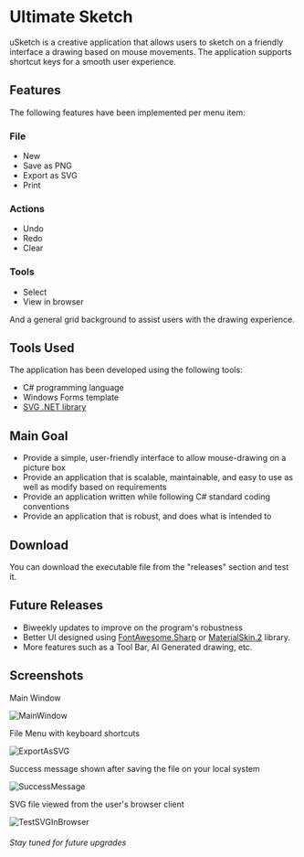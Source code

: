 # Ultimate Sketch

uSketch is a creative application that allows users to sketch on a friendly interface a drawing based on mouse movements. The application supports shortcut keys for a smooth user experience. 

## Features

The following features have been implemented per menu item:

### File

- New
- Save as PNG
- Export as SVG
- Print

### Actions

- Undo
- Redo
- Clear

### Tools

- Select
- View in browser

And a general grid background to assist users with the drawing experience.

## Tools Used

The application has been developed using the following tools:

- C# programming language
- Windows Forms template
- [SVG .NET library](https://svg-net.github.io/SVG/)

## Main Goal

- Provide a simple, user-friendly interface to allow mouse-drawing on a picture box
- Provide an application that is scalable, maintainable, and easy to use as well as modify based on requirements
- Provide an application written while following C# standard coding conventions
- Provide an application that is robust, and does what is intended to

## Download

You can download the executable file from the "releases" section and test it. 

## Future Releases

- Biweekly updates to improve on the program's robustness
- Better UI designed using [FontAwesome.Sharp](https://www.nuget.org/packages/FontAwesome.Sharp/) or [MaterialSkin.2](https://www.nuget.org/packages/MaterialSkin.2/) library.
- More features such as a Tool Bar, AI Generated drawing, etc.


## Screenshots

Main Window

![MainWindow](https://user-images.githubusercontent.com/95984302/234829073-bd78f238-80ef-4214-bdd0-a57fb62e1c0c.png)

File Menu with keyboard shortcuts

![ExportAsSVG](https://user-images.githubusercontent.com/95984302/234830618-7836c74d-2057-4947-b51f-0546e31b77d4.png) 

Success message shown after saving the file on your local system


![SuccessMessage](https://user-images.githubusercontent.com/95984302/234830960-4ec3e96b-fbf9-47b4-b910-73beedf2ebaa.png)

SVG file viewed from the user's browser client 

![TestSVGInBrowser](https://user-images.githubusercontent.com/95984302/234831244-811f606b-bb6b-4463-81f4-30c53947d74f.png)



###### Stay tuned for future upgrades

